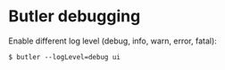 # Butler debugging

Enable different log level (debug, info, warn, error, fatal):

```
$ butler --logLevel=debug ui
```
